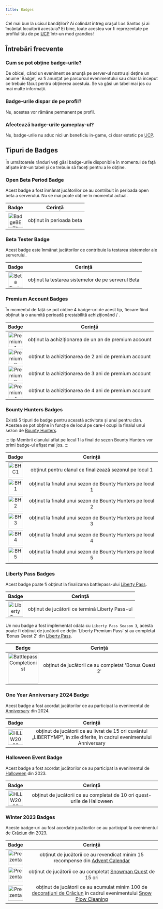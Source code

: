 ```yaml
---
title: Badges
---
```


Cel mai bun la ucisul bandiților? Ai colindat întreg orașul Los Santos și ai încântat locuitorii acestuia? Ei bine, toate acestea vor fi reprezentate pe profilul tău de pe [UCP](https://ucp.liberty.mp) într-un mod grandios!

## Întrebări frecvente

### Cum se pot obține badge-urile?

De obicei, când un eveniment se anunță pe server-ul nostru și deține un anume 'Badge', va fi anunțat pe parcursul evenimentului sau chiar la început ce trebuie făcut pentru obținerea acestuia. Se va găsi un tabel mai jos cu mai multe informații.

### Badge-urile dispar de pe profil?

Nu, acestea vor rămâne permanent pe profil.

### Afectează badge-urile gameplay-ul?

Nu, badge-urile nu aduc nici un beneficiu in-game, ci doar estetic pe [UCP](https://ucp.liberty.mp). 

## Tipuri de Badges

În următoarele rânduri veți găsi badge-urile disponibile în momentul de față afișate într-un tabel și ce trebuie să faceți pentru a le obține.

### Open Beta Period Badge

Acest badge a fost înmânat jucătorilor ce au contribuit în perioada open beta a serverului. Nu se mai poate obține în momentul actual.

| Badge   | Cerință |
| :-----------: | :-----------: |
| <Image src="https://i.imgur.com/Bnr5W0Q.png" alt="BadgeBETA" width="50" label="Beta Testing Badge" />| obținut în perioada beta |

### Beta Tester Badge

Acest badge este înmânat jucătorilor ce contribuie la testarea sistemelor ale serverului.

| Badge   | Cerință |
| :-----------: | :-----------: |
| <Image src="https://ucp.liberty.mp/assets/images/profile/badges/beta_tester.png" alt="Beta Tester" width="50" label="Beta Tester Badge" />| obținut la testarea sistemelor de pe serverul Beta |

### Premium Account Badges

În momentul de față se pot obține 4 badge-uri de acest tip, fiecare fiind obținut la o anumită perioadă prestabilită achiziționând <PremiumSubscription type='gold' /> / <PremiumSubscription type='platinum' />.

| Badge   | Cerință |
| :-----------: | :-----------: |
| <Image src="https://i.imgur.com/1AV8xXy.png" alt="Premium 1" width="50" label="Premium 1 Year" />| obținut la achiziționarea de un an de premium account |
| <Image src="https://i.imgur.com/rmEBcAg.png" alt="Premium 2" width="50" label="Premium 2 Years" />| obținut la achiziționarea de 2 ani de premium account |
| <Image src="https://i.imgur.com/vL6ckpM.png" alt="Premium 3" width="50" label="Premium 3 Years" />| obținut la achiziționarea de 3 ani de premium account |
| <Image src="https://i.imgur.com/2QDVNZH.png" alt="Premium 4" width="50" label="Premium 4 Years" />| obținut la achiziționarea de 4 ani de premium account |

### Bounty Hunters Badges

Există 5 tipuri de badge pentru această activitate și unul pentru clan. Acestea se pot obține în funcție de locul pe care-l ocupi la finalul unui sezon de [Bounty Hunters](../events/bounty-hunters).

::: tip
Membrii clanului aflat pe locul 1 la final de sezon Bounty Hunters vor primi badge-ul afișat mai jos.
:::

| Badge   | Cerință |
| :-----------: | :-----------: |
| <Image src="https://i.imgur.com/L2iXlIM.png" alt="BHC1" width="50" label="Bounty Hunters Criminal Cartel" />| obținut pentru clanul ce finalizează sezonul pe locul 1 |
| <Image src="https://i.imgur.com/sO3RZZH.png" alt="BH1" width="50" label="Bounty Hunters Master" />| obținut la finalul unui sezon de Bounty Hunters pe locul 1 |
| <Image src="https://i.imgur.com/DVMB9Db.png" alt="BH2" width="50" label="Bounty Hunters Diamond" />| obținut la finalul unui sezon de Bounty Hunters pe locul 2 |
| <Image src="https://i.imgur.com/jCsSbYc.png" alt="BH3" width="50" label="Bounty Hunters Gold" />| obținut la finalul unui sezon de Bounty Hunters pe locul 3 |
| <Image src="https://i.imgur.com/NGwpTQ4.png" alt="BH4" width="50" label="Bounty Hunters Silver" />| obținut la finalul unui sezon de Bounty Hunters pe locul 4 |
| <Image src="https://i.imgur.com/bKpnEvf.png" alt="BH5" width="50" label="Bounty Hunters Bronze" />| obținut la finalul unui sezon de Bounty Hunters pe locul 5 |

### Liberty Pass Badges

Acest badge poate fi obținut la finalizarea battlepass-ului [Liberty Pass](../events/libertypass-seasonal-event-).

| Badge   | Cerință |
| :-----------: | :-----------: |
| <Image src="https://i.imgur.com/EuMloev.png" alt="Liberty Pass" width="50" label="Liberty Pass Season" />| obținut de jucătorii ce termină Liberty Pass-ul |

Un nou badge a fost implementat odata cu `Liberty Pass Season 3`, acesta poate fi obținut de jucătorii ce dețin 'Liberty Premium Pass' și au completat 'Bonus Quest 2' din [Liberty Pass](../events/libertypass-seasonal-event-).

| Badge   | Cerință |
| :-----------: | :-----------: |
| <Image src="https://ucp.liberty.mp/assets/images/profile/badges/battlepass_completionist.png" alt="Battlepass Completionist" width="100" label="Battlepass Completionist" />| obținut de jucătorii ce au completat 'Bonus Quest 2' |

### One Year Anniversary 2024 Badge

Acest badge a fost acordat jucătorilor ce au participat la evenimentul de [Anniversary](../events/anniversary-seasonal-event) din 2024.

| Badge   | Cerință |
| :-----------: | :-----------: |
| <Image src="https://i.imgur.com/CHdswhv.png" alt="HLLW2023" width="50" label="Anniversay Event" />| obținut de jucătorii ce au livrat de 15 ori cuvântul „LIBERTYMP”, în zile diferite, în cadrul evenimentului Anniversary |

### Halloween Event Badge

Acest badge a fost acordat jucătorilor ce au participat la evenimentul de [Halloween](../events/halloween-seasonal-event) din 2023.

| Badge   | Cerință |
| :-----------: | :-----------: |
| <Image src="https://i.imgur.com/vzSPRo3.png" alt="HLLW2023" width="50" label="Halloween Event" />| obținut de jucătorii ce au completat de 10 ori quest-urile de Halloween |

### Winter 2023 Badges

Aceste badge-uri au fost acordate jucătorilor ce au participat la evenimentul de [Crăciun](../events/winter-seasonal-event) din 2023.

| Badge   | Cerință |
| :-----------: | :-----------: |
| <Image src="https://i.imgur.com/TkaQrE6.png" alt="Prezentare badge" label="Advent Calendar 2023" width="50" /> | obținut de jucătorii ce au revendicat minim 15 recompense din [Advent Calendar](../events/winter-seasonal-event#advent-calendar-📆) |
| <Image src="https://i.imgur.com/8bsRuSh.png" alt="Prezentare badge" label="Snowman Quest 2023" width="50" /> | obținut de jucătorii ce au completat [Snowman Quest](../events/winter-seasonal-event#snowman-quest-⛄) de 15 ori |
| <Image src="https://i.imgur.com/ZvPYU0i.png" alt="Prezentare badge" label="Snow Plow Cleaning 2023" width="50" /> | obținut de jucătorii ce au acumulat minim 100 de [decorațiuni de Crăciun](#christmas-decorations-🎄) în cadrul evenimentului [Snow Plow Cleaning](../events/winter-seasonal-event#snow-plow-cleaning-🚜) |

